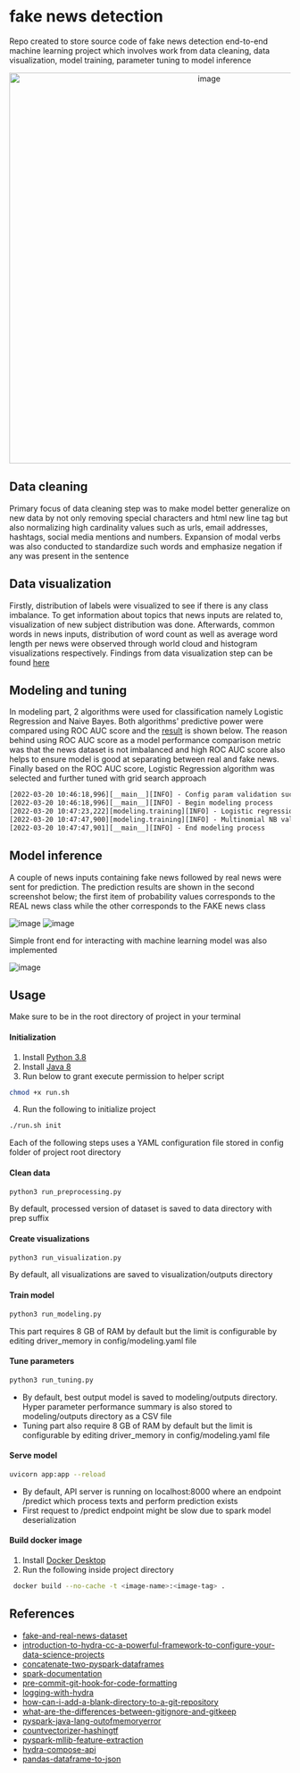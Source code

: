 # fake news detection

Repo created to store source code of fake news detection end-to-end machine learning project which involves work from data cleaning, data visualization, model training, parameter tuning to model inference

<p align="center">
<img width="700" alt="image" src="https://user-images.githubusercontent.com/57994731/197405205-67cabf38-fb75-4b59-a15b-db400ff4fc47.png">
</p>

## Data cleaning
Primary focus of data cleaning step was to make model better generalize on new data by not only removing special characters and html new line tag but also normalizing high cardinality values such as urls, email addresses, hashtags, social media mentions and numbers. Expansion of modal verbs was also conducted to standardize such words and emphasize negation if any was present in the sentence

## Data visualization
Firstly, distribution of labels were visualized to see if there is any class imbalance. To get information about topics that news inputs are related to, visualization of new subject distribution was done. Afterwards, common words in news inputs, distribution of word count as well as average word length per news were observed through world cloud and histogram visualizations respectively. Findings from data visualization step can be found [here](https://github.com/ppkgtmm/fake-news-detection/blob/main/visualization/README.md)

## Modeling and tuning
In modeling part, 2 algorithms were used for classification namely Logistic Regression and Naive Bayes. Both algorithms' predictive power were compared using ROC AUC score and the [result](https://github.com/ppkgtmm/fake-news-detection/blob/main/outputs/2022-03-20/10-46-18/run_modeling.log) is shown below. The reason behind using ROC AUC score as a model performance comparison metric was that the news dataset is not imbalanced and high ROC AUC score also helps to ensure model is good at separating between real and fake news. Finally based on the ROC AUC score, Logistic Regression algorithm was selected and further tuned with grid search approach

```txt
[2022-03-20 10:46:18,996][__main__][INFO] - Config param validation successful
[2022-03-20 10:46:18,996][__main__][INFO] - Begin modeling process
[2022-03-20 10:47:23,222][modeling.training][INFO] - Logistic regression validation AUC score : 0.9832343375176522
[2022-03-20 10:47:47,900][modeling.training][INFO] - Multinomial NB validation AUC score : 0.9409717055993653
[2022-03-20 10:47:47,901][__main__][INFO] - End modeling process
```

## Model inference
A couple of news inputs containing fake news followed by real news were sent for prediction. The prediction results are shown in the second screenshot below; the first item of probability values corresponds to the REAL news class while the other corresponds to the FAKE news class

![image](https://user-images.githubusercontent.com/57994731/159123995-4a1aba6e-85ed-4b8b-aea9-17942d356ce9.png)
![image](https://user-images.githubusercontent.com/57994731/159161557-11d163a5-06e8-494b-acf4-fe4b28be4f95.png)

Simple front end for interacting with machine learning model was also implemented

![image](https://github.com/ppkgtmm/fake-news-detection/assets/57994731/b10fa0db-0812-4462-bbd5-fa26c453f036)

## Usage

Make sure to be in the root directory of project in your terminal

#### Initialization
1. Install [Python 3.8](https://www.python.org/downloads/)
2. Install [Java 8](https://www.oracle.com/java/technologies/downloads/)
3. Run below to grant execute permission to helper script

```sh
chmod +x run.sh
```

4. Run the following to initialize project
```sh
./run.sh init
```

Each of the following steps uses a YAML configuration file stored in config folder of project root directory

#### Clean data

```sh
python3 run_preprocessing.py
```

By default, processed version of dataset is saved to data directory with prep suffix


#### Create visualizations

```sh
python3 run_visualization.py
```

By default, all visualizations are saved to visualization/outputs directory

#### Train model

```sh
python3 run_modeling.py
```

This part requires 8 GB of RAM by default but the limit is configurable by editing driver_memory in config/modeling.yaml file

#### Tune parameters

```sh
python3 run_tuning.py
```
- By default, best output model is saved to modeling/outputs directory. Hyper parameter performance summary is also stored to modeling/outputs directory as a CSV file
- Tuning part also require 8 GB of RAM by default but the limit is configurable by editing driver_memory in config/modeling.yaml file
  
#### Serve model

```sh
uvicorn app:app --reload
```
- By default, API server is running on localhost:8000 where an endpoint /predict which process texts and perform prediction exists
- First request to /predict endpoint might be slow due to spark model deserialization

#### Build docker image
1. Install [Docker Desktop](https://www.docker.com/products/docker-desktop/)
2. Run the following inside project directory 
```sh
 docker build --no-cache -t <image-name>:<image-tag> .
```

## References
- [fake-and-real-news-dataset](https://www.kaggle.com/datasets/clmentbisaillon/fake-and-real-news-dataset)
- [introduction-to-hydra-cc-a-powerful-framework-to-configure-your-data-science-projects](https://towardsdatascience.com/introduction-to-hydra-cc-a-powerful-framework-to-configure-your-data-science-projects-ed65713a53c6)
- [concatenate-two-pyspark-dataframes](https://stackoverflow.com/questions/37332434/concatenate-two-pyspark-dataframes)
- [spark-documentation](https://spark.apache.org/docs/3.1.1/)
- [pre-commit-git-hook-for-code-formatting](https://pre-commit.com/)
- [logging-with-hydra](https://hydra.cc/docs/tutorials/basic/running_your_app/logging/)
- [how-can-i-add-a-blank-directory-to-a-git-repository](https://stackoverflow.com/questions/115983/how-can-i-add-a-blank-directory-to-a-git-repository)
- [what-are-the-differences-between-gitignore-and-gitkeep](https://stackoverflow.com/questions/7229885/what-are-the-differences-between-gitignore-and-gitkeep)
- [pyspark-java-lang-outofmemoryerror](https://stackoverflow.com/questions/32336915/pyspark-java-lang-outofmemoryerror-java-heap-space)
- [countvectorizer-hashingtf](https://towardsdatascience.com/countvectorizer-hashingtf-e66f169e2d4e)
- [pyspark-mllib-feature-extraction](https://spark.apache.org/docs/1.4.1/mllib-feature-extraction.html)
- [hydra-compose-api](https://hydra.cc/docs/advanced/compose_api/)
- [pandas-dataframe-to-json](https://pandas.pydata.org/docs/reference/api/pandas.DataFrame.to_json.html)
